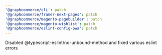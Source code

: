 ```yaml
---
'@graphcommerce/cli': patch
'@graphcommerce/framer-next-pages': patch
'@graphcommerce/magento-pagebuilder': patch
'@graphcommerce/magento-wishlist': patch
'@graphcommerce/eslint-config-pwa': patch
---
```


Disabled @typescript-eslint/no-unbound-method and fixed various eslint errors
